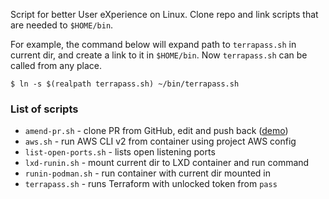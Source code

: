 Script for better User eXperience on Linux. Clone repo and
link scripts that are needed to `$HOME/bin`.

For example, the command below will expand path to `terrapass.sh`
in current dir, and create a link to it in `$HOME/bin`. Now
`terrapass.sh` can be called from any place.

    $ ln -s $(realpath terrapass.sh) ~/bin/terrapass.sh

### List of scripts

 * `amend-pr.sh` - clone PR from GitHub, edit and push back
   ([demo](./demo/amend-pr.sh.svg))
 * `aws.sh` - run AWS CLI v2 from container using project AWS config
 * `list-open-ports.sh` - lists open listening ports
 * `lxd-runin.sh` - mount current dir to LXD container and run command
 * `runin-podman.sh` - run container with current dir mounted in
 * `terrapass.sh` - runs Terraform with unlocked token from `pass`

